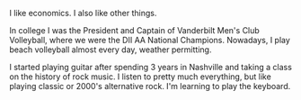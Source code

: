 I like economics. I also like other things. 

In college I was the President and Captain of Vanderbilt Men's Club Volleyball, where we were the DII AA National Champions. Nowadays, I play beach volleyball almost every day, weather permitting.

I started playing guitar after spending 3 years in Nashville and taking a class on the history of rock music. I listen to pretty much everything, but like playing classic or 2000's alternative rock. I'm learning to play the keyboard.
